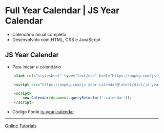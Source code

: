 # Full Year Calendar | JS Year Calendar

- Calendário anual completo
- Desenvolvido com HTML, CSS e JavaScript

## JS Year Calendar

- Para iniciar o calendário

```html
    <link rel="stylesheet" type="text/css" href="https://unpkg.com/js-year-calendar@latest/dist/js-year-calendar.min.css" />

    <script src="https://unpkg.com/js-year-calendar@latest/dist/js-year-calendar.min.js"></script>

    <script>
        new Calendar(document.querySelector('.calendar'));
    </script>
```

- Código Fonte
[js-year-calendar](https://year-calendar.github.io/js-year-calendar/docs/index.html) 

---

[Online Tutorials](https://www.youtube.com/watch?v=hdnt-jdDlao&list=PLn-1oXF21q6IwN9F3qZF9-2yEpkAtjU9w&index=210)
